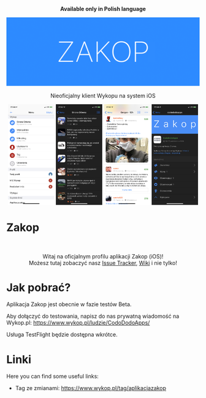 <p align="center"><b>Available only in Polish language</b></p>

![Zakop](https://github.com/CodoDodo/Zakop/blob/master/github-image.png?raw=true)

<p align="center">Nieoficjalny klient Wykopu na system iOS</p>

<p align="center" float="left">
  <img src="/Screenshots/screenshot1.PNG" width="24%" />
  <img src="/Screenshots/screenshot2.PNG" width="24%" />
  <img src="/Screenshots/screenshot3.PNG" width="24%" />
  <img src="/Screenshots/screenshot4.PNG" width="24%" />
</p>

# Zakop

<br/>

<p align="center">Witaj na oficjalnym profilu aplikacji Zakop (iOS)!<br/>Możesz tutaj zobaczyć nasz <a href="http://github.com/CodoDodo/Zakop/issues">Issue Tracker</a>, <a href="http://github.com/CodoDodo/Zakop/wiki">Wiki</a> i nie tylko!</p>

# Jak pobrać?

Aplikacja Zakop jest obecnie w fazie testów Beta. 

Aby dołączyć do testowania, napisz do nas prywatną wiadomość na Wykop.pl: https://www.wykop.pl/ludzie/CodoDodoApps/

Usługa TestFlight będzie dostępna wkrótce.

# Linki

Here you can find some useful links:

* Tag ze zmianami: https://www.wykop.pl/tag/aplikacjazakop
